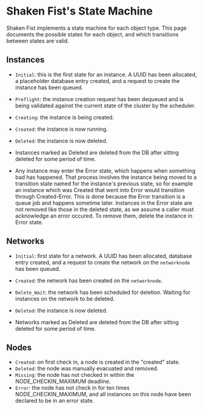 Shaken Fist's State Machine
===========================

Shaken Fist implements a state machine for each object type. This page documents the possible states for each object, and which transitions between states are valid.

Instances
---------

* `Initial`: this is the first state for an instance. A UUID has been allocated, a placeholder database entry created, and a request to create the instance has been queued.
* `Preflight`: the instance creation request has been dequeued and is being validated against the current state of the cluster by the scheduler.
* `Creating`: the instance is being created.
* `Created`: the instance is now running.
* `Deleted`: the instance is now deleted.

* Instances marked as Deleted are deleted from the DB after sitting deleted for
  some period of time.

* Any instance may enter the Error state, which happens when something bad has happened. That process involves the instance being moved to a transition state named for the instance's previous state, so for example an instance which was Created that went into Error would transition through Created-Error. This is done because the Error transition is a queue job and happens sometime later. Instances in the Error state are not removed like those in the deleted state, as we assume a caller must acknowledge an error occured. To remove them, delete the instance in Error state.

Networks
--------

* `Initial`: first state for a network. A UUID has been allocated, database entry created, and a request to create the network on the `networknode` has been queued.
* `Created`: the network has been created on the `networknode`.
* `Delete_Wait`: the network has been scheduled for deletion. Waiting for
  instances on the network to be deleted.
* `Deleted`: the instance is now deleted.

* Networks marked as Deleted are deleted from the DB after sitting deleted for
  some period of time.

Nodes
-----

* `Created`: on first check in, a node is created in the "created" state.
* `Deleted`: the node was manually evacuated and removed.
* `Missing`: the node has not checked in within the NODE_CHECKIN_MAXIMUM deadline.
* `Error`: the node has not check in for ten times NODE_CHECKIN_MAXIMUM, and all instances on this node have been declared to be in an error state.